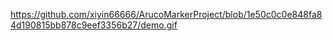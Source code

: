 https://github.com/xiyin66666/ArucoMarkerProject/blob/1e50c0c0e848fa84d190815bb878c9eef3356b27/demo.gif
